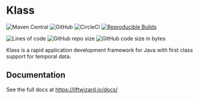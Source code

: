 # Klass

![Maven Central](https://img.shields.io/maven-central/v/cool.klass/klass)
![GitHub](https://img.shields.io/github/license/motlin/klass)
![CircleCI](https://img.shields.io/circleci/build/gh/motlin/klass/main)
[![Reproducible Builds](https://img.shields.io/badge/Reproducible_Builds-ok-green?labelColor=blue)](https://github.com/jvm-repo-rebuild/reproducible-central#cool.klass:klass)

![Lines of code](https://img.shields.io/tokei/lines/github/motlin/klass)
![GitHub repo size](https://img.shields.io/github/repo-size/motlin/klass)
![GitHub code size in bytes](https://img.shields.io/github/languages/code-size/motlin/klass)

Klass is a rapid application development framework for Java with first class support for temporal data.

## Documentation

See the full docs at https://liftwizard.io/docs/

